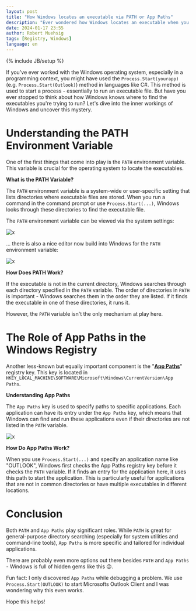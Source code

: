 ```yaml
---
layout: post
title: "How Windows locates an executable via PATH or App Paths"
description: "Ever wondered how Windows locates an executable when you typed in your your shell or use 'Process.Start(...)'?"
date: 2024-01-17 23:55
author: Robert Muehsig
tags: [Registry, Windows]
language: en
---
```


{% include JB/setup %}

If you've ever worked with the Windows operating system, especially in a programming context, you might have used the `Process.Start(yourapp)` (e.g. `Process.Start(Outlook)`) method in languages like C#.
This method is used to start a process - essentially to run an executable file. But have you ever stopped to think about how Windows knows where to find the executables you're trying to run? Let's dive into the inner workings of Windows and uncover this mystery.

# Understanding the PATH Environment Variable

One of the first things that come into play is the `PATH` environment variable. This variable is crucial for the operating system to locate the executables.

**What is the PATH Variable?**

The `PATH` environment variable is a system-wide or user-specific setting that lists directories where executable files are stored. When you run a command in the command prompt or use `Process.Start(...)`, Windows looks through these directories to find the executable file.

The `PATH` environment variable can be viewed via the system settings:

![x]({{BASE_PATH}}/assets/md-images/2024-01-17/environmentsettings.png "System Settings")

... there is also a nice editor now build into Windows for the `PATH` environment variable:

![x]({{BASE_PATH}}/assets/md-images/2024-01-17/pathedit.png "Path Edit")

**How Does PATH Work?**

If the executable is not in the current directory, Windows searches through each directory specified in the `PATH` variable. The order of directories in `PATH` is important - Windows searches them in the order they are listed. If it finds the executable in one of these directories, it runs it.

However, the `PATH` variable isn't the only mechanism at play here.

# The Role of App Paths in the Windows Registry

Another less-known but equally important component is the "**[App Paths](https://learn.microsoft.com/en-us/windows/win32/shell/app-registration)**" registry key. This key is located in `HKEY_LOCAL_MACHINE\SOFTWARE\Microsoft\Windows\CurrentVersion\App Paths`.

**Understanding App Paths**

The `App Paths` key is used to specify paths to specific applications. Each application can have its entry under the `App Paths` key, which means that Windows can find and run these applications even if their directories are not listed in the `PATH` variable.

![x]({{BASE_PATH}}/assets/md-images/2024-01-17/apppaths.png "App path")

**How Do App Paths Work?**

When you use `Process.Start(...)` and specify an application name like "OUTLOOK", Windows first checks the App Paths registry key before it checks the `PATH` variable. If it finds an entry for the application here, it uses this path to start the application. This is particularly useful for applications that are not in common directories or have multiple executables in different locations.

# Conclusion

Both `PATH` and `App Paths` play significant roles. While `PATH` is great for general-purpose directory searching (especially for system utilities and command-line tools), `App Paths` is more specific and tailored for individual applications.

There are probably even more options out there besides `PATH` and `App Paths` - Windows is full of hidden gems like this 😉.

Fun fact: I only discovered `App Paths` while debugging a problem. We use `Process.Start(OUTLOOK)` to start Microsofts Outlook Client and I was wondering why this even works.

Hope this helps!
